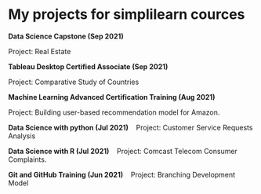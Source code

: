 # My projects for simplilearn cources

**Data Science Capstone (Sep 2021)**  

Project: Real Estate 

**Tableau Desktop Certified Associate (Sep 2021)**  

Project: Comparative Study of Countries 

**Machine Learning Advanced Certification Training (Aug 2021)**  

Project: Building user-based recommendation model for Amazon. 

**Data Science with python (Jul 2021)** 
 
Project: Customer Service Requests Analysis 

**Data Science with R (Jul 2021)** 
 
Project: Comcast Telecom Consumer Complaints.

**Git and GitHub Training (Jun 2021)** 
 
Project: Branching Development Model
